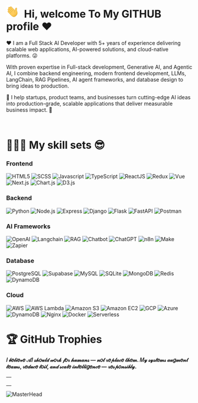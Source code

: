 # <img src="./hi.gif" alt="hii" width="35" />&nbsp;<b> Hi, welcome To My GITHUB profile ♥ </b>

<!-- <img align="right" src="https://i.pinimg.com/originals/cd/d9/76/cdd97628928661edc4902fa9d97342c5.jpg" width="200"/> -->

<p aligh="left">
  <p>❤️&nbsp;I am a Full Stack AI Developer with 5+ years of experience delivering scalable web applications, AI-powered solutions, and cloud-native platforms. 😜

  With proven expertise in Full-stack development, Generative AI, and Agentic AI, I combine backend engineering, modern frontend development, LLMs, LangChain, RAG Pipelines, AI agent frameworks, and database design to bring ideas to production.

  🚀 I help startups, product teams, and businesses turn cutting-edge AI ideas into production-grade, scalable applications that deliver measurable business impact. 🌱
  </p>

</p>
<br>

<h1>👨🏻‍💻 My skill sets 😎</h1>

<p>
  <h3>
    Frontend
  </h3>
  <img alt="HTML5" src="https://img.shields.io/badge/-HTML5-E34F26?style=flat-square&logo=html5&logoColor=white" />
  <img alt="SCSS" src="https://img.shields.io/badge/-TailWindCSS-fdf8fd?style=flat-square&logo=TailwindCSS&logoColor=db6bd1" />
  <img alt="Javascript" src="https://img.shields.io/badge/-JavaScript-F7DF1E?style=flat-square&logo=javascript&logoColor=black" />
  <img alt="TypeScript" src="https://img.shields.io/badge/-TypeScript-3178c6?style=flat-square&logo=typescript&logoColor=white">
  <img alt="ReactJS" src="https://img.shields.io/badge/-ReactJS-45b8d8?style=flat-square&logo=react&logoColor=white" />
  <img alt="Redux" src="https://img.shields.io/badge/-Redux-764ABC?style=flat-square&logo=redux&logoColor=white" />
  <img alt="Vue" src="https://img.shields.io/badge/-Vue-8DD6F9?style=flat-square&logo=Vue.js&logoColor=white" />
  <img alt="Next.js" src="https://img.shields.io/badge/NextJS-ED8B00?style?style=flat-square&logo=Next.js&logoColor=white" />
  <img alt="Chart.js" src="https://img.shields.io/badge/ChartJS-7dwe31?style?style=flat-square&logo=Chart.js&logoColor=white" />
  <img alt="D3.js" src="https://img.shields.io/badge/D3-170834?style?style=flat-square&logo=D3&logoColor=white" />
  
  <h3>
    Backend
  </h3>
  <img alt="Python" src="https://img.shields.io/badge/-Python-3f7637?style=flat-square&logo=Python&logoColor=white" />
  <img alt="Node.js" src="https://img.shields.io/badge/-Node.js-801f95?style=flat-square&logo=Node.js&logoColor=white">
  <img alt="Express" src="https://img.shields.io/badge/-Express-302922?style=flat-square&logo=Express&logoColor=white" />
  <img alt="Django" src="https://img.shields.io/badge/-Django-white?style=flat-square&logo=Django&logoColor=darkgreen" />
  <img alt="Flask" src="https://img.shields.io/badge/-Flask-ffca28?style=flat-square&logo=Flask&logoColor=gray" />
  <img alt="FastAPI" src="https://img.shields.io/badge/-FastAPI-F05032?style=flat-square&logo=FastAPI&logoColor=white" />
  <img alt="Postman" src="https://img.shields.io/badge/-Postman-FF6C37?style=flat-square&logo=postman&logoColor=white" />

  <h3>
    AI Frameworks
  </h3>
  <img alt="OpenAI" src="https://img.shields.io/badge/-OpenAI-859743?style=flat-square&logo=OpenAI&logoColor=white" />
  <img alt="Langchain" src="https://img.shields.io/badge/-LangChain-693010?style=flat-square&logo=LangChain&logoColor=white">
  <img alt="RAG" src="https://img.shields.io/badge/-RAG-502972?style=flat-square&logo=RAG&logoColor=white" />
  <img alt="Chatbot" src="https://img.shields.io/badge/-Chatbot-white?style=flat-square&logo=Chatbot&logoColor=darkgreen" />
  <img alt="ChatGPT" src="https://img.shields.io/badge/-ChatGPT-002930?style=flat-square&logo=ChatGPT&logoColor=gray" />
  <img alt="n8n" src="https://img.shields.io/badge/-n8n-e03482?style=flat-square&logo=n8n&logoColor=white" />
  <img alt="Make" src="https://img.shields.io/badge/-Make-a83011?style=flat-square&logo=Make&logoColor=white" />
  <img alt="Zapier" src="https://img.shields.io/badge/-Zapier-0193d3?style=flat-square&logo=Zapier&logoColor=white" />

  <h3>
  Database
  </h3>
  <img alt="PostgreSQL" src="https://img.shields.io/badge/-PostgreSQL-630100?style=flat-square&logo=PostgreSQL&logoColor=white" />
  <img alt="Supabase" src="https://img.shields.io/badge/-Supabase-804932?style=flat-square&logo=Supabase&logoColor=white" />
  <img alt="MySQL" src="https://img.shields.io/badge/-MySQL-309967?style=flat-square&logo=MySQL&logoColor=white">
  <img alt="SQLite" src="https://img.shields.io/badge/-SQLite-000089?style=flat-square&logo=SQLite&logoColor=white" />
  <img alt="MongoDB" src="https://img.shields.io/badge/-MongoDB-gold?style=flat-square&logo=MongoDB&logoColor=darkgreen" />
  <img alt="Redis" src="https://img.shields.io/badge/-Redis-468933?style=flat-square&logo=Redis&logoColor=gray" />
  <img alt="DynamoDB" src="https://img.shields.io/badge/-DynamoDB-FF6C37?style=flat-square&logo=DynamoDB&logoColor=white" />

  <h3>
  Cloud
  </h3>
  <img alt="AWS" src="https://img.shields.io/badge/-AWS-8DD6F9?style=flat-square&logo=AWS&logoColor=white" />
  <img alt="AWS Lambda" src="https://img.shields.io/badge/-AWS Lambda-672777?style=flat-square&logo=AWS Lambda&logoColor=white" />
  <img alt="Amazon S3" src="https://img.shields.io/badge/-Amazon S3-F05032?style=flat-square&logo=Amazon S3&logoColor=white" />
  <img alt="Amazon EC2" src="https://img.shields.io/badge/-Amazon EC2-white?style=flat-square&logo=Amazon EC2&logoColor=darkgreen" />
  <img alt="GCP" src="https://img.shields.io/badge/-GCP-ffca28?style=flat-square&logo=GCP&logoColor=gray" />
  <img alt="Azure" src="https://img.shields.io/badge/-Azure-302922?style=flat-square&logo=Azure&logoColor=white" />
  <img alt="DynamoDB" src="https://img.shields.io/badge/-DynamoDB-FF6C37?style=flat-square&logo=DynamoDB&logoColor=white" />
  <img alt="Nginx" src="https://img.shields.io/badge/-Nginx-801f95?style=flat-square&logo=Nginx&logoColor=white">
  <img alt="Docker" src="https://img.shields.io/badge/-Docker-302922?style=flat-square&logo=Docker&logoColor=white" />
  <img alt="Serverless" src="https://img.shields.io/badge/-Serverless-302922?style=flat-square&logo=Serverless&logoColor=white" />
</p>

<h1>🏆 GitHub Trophies</h1>
<p>
  
<h4>𝐼 𝒷𝑒𝓁𝒾𝑒𝓋𝑒 𝒜𝐼 𝓈𝒽𝑜𝓊𝓁𝒹 𝓌𝑜𝓇𝓀 𝒻𝑜𝓇 𝒽𝓊𝓂𝒶𝓃𝓈 — 𝓃𝑜𝓉 𝓇𝑒𝓅𝓁𝒶𝒸𝑒 𝓉𝒽𝑒𝓂. 𝑀𝓎 𝓈𝓎𝓈𝓉𝑒𝓂𝓈 𝒶𝓊𝑔𝓂𝑒𝓃𝓉 𝓉𝑒𝒶𝓂𝓈, 𝓇𝑒𝒹𝓊𝒸𝑒 𝓉𝑜𝒾𝓁, 𝒶𝓃𝒹 𝓈𝒸𝒶𝓁𝑒 𝒾𝓃𝓉𝑒𝓁𝓁𝒾𝑔𝑒𝓃𝒸𝑒 — 𝓇𝑒𝓈𝓅𝑜𝓃𝓈𝒾𝒷𝓁𝓎.</h4>

<table>
  <tr>
    <td><img src="https://profile-counter.glitch.me/milan-960/count.svg" alt="" /></td>
  </tr>
</table>

![MasterHead](https://raw.githubusercontent.com/bornmay/bornmay/Update/svg/Bottom.svg)

</p>
